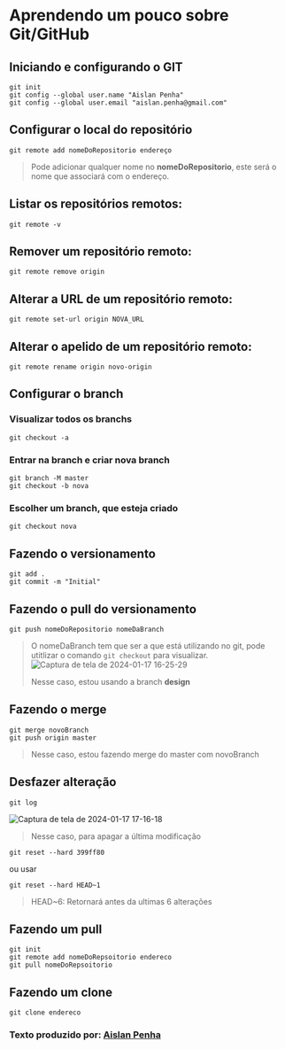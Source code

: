 # Aprendendo um pouco sobre Git/GitHub
## Iniciando e configurando o GIT
```
git init
git config --global user.name "Aislan Penha"
git config --global user.email "aislan.penha@gmail.com"

```
## Configurar o local do repositório
```
git remote add nomeDoRepositorio endereço

```
>Pode adicionar qualquer nome no **nomeDoRepositorio**, este será o nome que associará com o endereço.

## Listar os repositórios remotos:
```
git remote -v

```
## Remover um repositório remoto:
```
git remote remove origin

```
## Alterar a URL de um repositório remoto:
```
git remote set-url origin NOVA_URL

```
## Alterar o apelido de um repositório remoto:
```
git remote rename origin novo-origin

```
## Configurar o branch
### Visualizar todos os branchs
```
git checkout -a
```
### Entrar na branch e criar nova branch
```
git branch -M master
git checkout -b nova
```
### Escolher um branch, que esteja criado
```
git checkout nova
```
## Fazendo o versionamento
```
git add .
git commit -m "Initial"
```
## Fazendo o pull do versionamento
```
git push nomeDoRepositorio nomeDaBranch
```
>O nomeDaBranch tem que ser a que está utilizando no git, pode utitlizar o comando `git checkout` para visualizar.
![Captura de tela de 2024-01-17 16-25-29](https://github.com/AislanPenha/github/assets/130594608/96c7704a-539c-4c36-9927-bb6374b82908)
>
>Nesse caso, estou usando a branch **design**
## Fazendo o merge
```
git merge novoBranch
git push origin master
```
>Nesse caso, estou fazendo merge do master com novoBranch
## Desfazer alteração
```
git log
```
![Captura de tela de 2024-01-17 17-16-18](https://github.com/AislanPenha/github/assets/130594608/9eb798a6-de50-4225-a11d-dee7b0dc6d4e)
>
>Nesse caso, para apagar a última modificação
```
git reset --hard 399ff80
```
ou usar
```
git reset --hard HEAD~1
```
> HEAD~6: Retornará antes da ultimas 6 alterações
## Fazendo um pull
```
git init
git remote add nomeDoRepsoitorio endereco
git pull nomeDoRepsoitorio
```
## Fazendo um clone
```
git clone endereco
```
### Texto produzido por: [Aislan Penha](https://github.com/AislanPenha)
